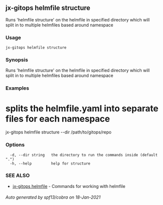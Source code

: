 ## jx-gitops helmfile structure

Runs 'helmfile structure' on the helmfile in specified directory which will split in to multiple helmfiles based around namespace

### Usage

```
jx-gitops helmfile structure
```

### Synopsis

Runs 'helmfile structure' on the helmfile in specified directory which will split in to multiple helmfiles based around namespace

### Examples

  # splits the helmfile.yaml into separate files for each namespace
  jx-gitops helmfile structure --dir /path/to/gitops/repo

### Options

```
  -d, --dir string   the directory to run the commands inside (default ".")
  -h, --help         help for structure
```

### SEE ALSO

* [jx-gitops helmfile](jx-gitops_helmfile.md)	 - Commands for working with helmfile

###### Auto generated by spf13/cobra on 18-Jan-2021
